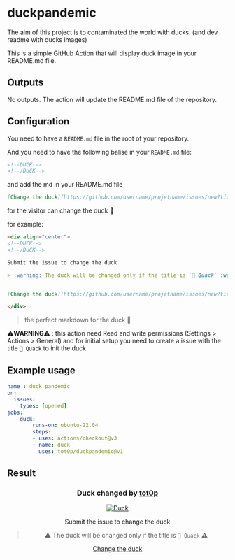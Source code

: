 # duckpandemic

The aim of this project is to contaminated the world with ducks. (and dev readme with ducks images)

This is a simple GitHub Action that will display duck image in your README.md file.

## Outputs

No outputs. The action will update the README.md file of the repository.

## Configuration

You need to have a `README.md` file in the root of your repository.

And you need to have the following balise in your `README.md` file:

```markdown
<!--DUCK-->
<!--/DUCK-->
```

and add the md in your README.md file

```markdown
[Change the duck](https://github.com/username/projetname/issues/new?title=%F0%9F%A6%86%20Quack)
```

for the visitor can change the duck 🦆

for example:

```markdown
<div align="center">
<!--DUCK-->
<!--/DUCK-->

Submit the issue to change the duck

> :warning: The duck will be changed only if the title is `🦆 Quack` :warning:


[Change the duck](https://github.com/username/projetname/issues/new?title=%F0%9F%A6%86%20Quack)

</div>
```

> the perfect markdown for the duck 🦆

⚠️**WARNING**⚠️ : this action need Read and write permissions (Settings > Actions > General) and for initial setup you need to create a issue with the title `🦆 Quack` to init the duck

## Example usage

```yaml
name : duck pandemic
on:
  issues:
    types: [opened]
jobs:
    duck:
        runs-on: ubuntu-22.04
        steps:
        - uses: actions/checkout@v3
        - name: duck
          uses: tot0p/duckpandemic@v1
```

## Result
<div align="center">

<!--DUCK-->
### Duck changed by [tot0p](https://github.com/tot0p)
[![Duck](https://random-d.uk/api/219.jpg)](https://github.com/tot0p/duckpandemic/issues/new?title=%F0%9F%A6%86%20Quack)
<!--/DUCK-->

Submit the issue to change the duck

> :warning: The duck will be changed only if the title is `🦆 Quack` :warning:


[Change the duck](https://github.com/tot0p/duckpandemic/issues/new?title=%F0%9F%A6%86%20Quack)

</div>